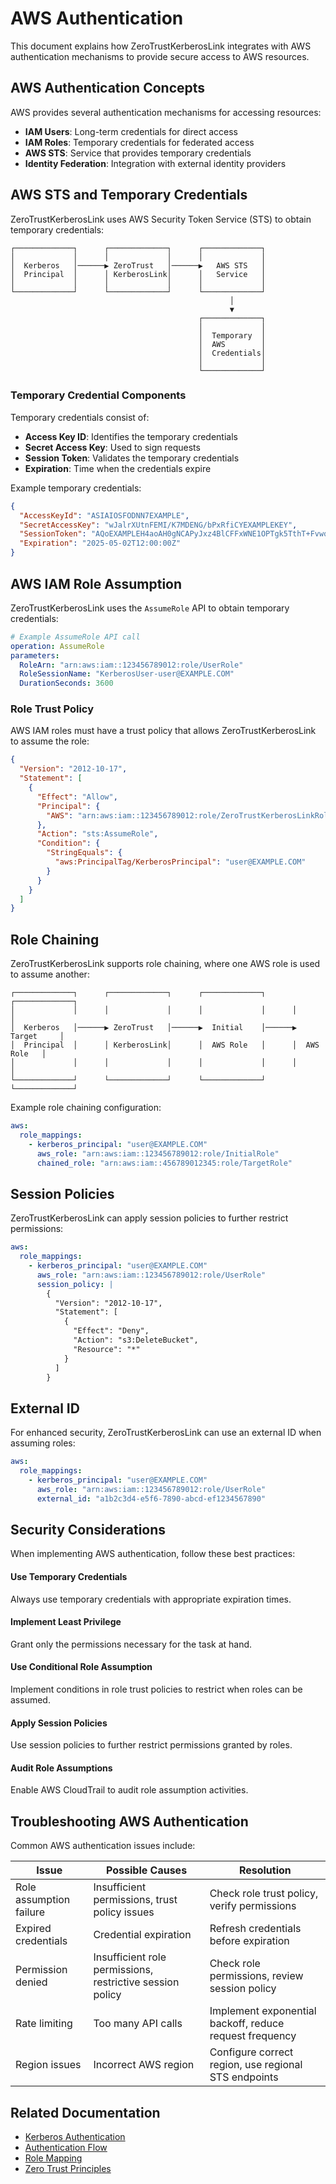 # AWS Authentication

This document explains how ZeroTrustKerberosLink integrates with AWS authentication mechanisms to provide secure access to AWS resources.

## AWS Authentication Concepts

AWS provides several authentication mechanisms for accessing resources:

- **IAM Users**: Long-term credentials for direct access
- **IAM Roles**: Temporary credentials for federated access
- **AWS STS**: Service that provides temporary credentials
- **Identity Federation**: Integration with external identity providers

## AWS STS and Temporary Credentials

ZeroTrustKerberosLink uses AWS Security Token Service (STS) to obtain temporary credentials:

```
┌─────────────┐      ┌─────────────┐      ┌─────────────┐
│             │      │             │      │             │
│  Kerberos   │──────▶ ZeroTrust   │──────▶   AWS STS   │
│  Principal  │      │ KerberosLink│      │   Service   │
│             │      │             │      │             │
└─────────────┘      └─────────────┘      └─────────────┘
                                                 │
                                                 ▼
                                          ┌─────────────┐
                                          │             │
                                          │  Temporary  │
                                          │  AWS        │
                                          │  Credentials│
                                          │             │
                                          └─────────────┘
```

### Temporary Credential Components

Temporary credentials consist of:

- **Access Key ID**: Identifies the temporary credentials
- **Secret Access Key**: Used to sign requests
- **Session Token**: Validates the temporary credentials
- **Expiration**: Time when the credentials expire

Example temporary credentials:

```json
{
  "AccessKeyId": "ASIAIOSFODNN7EXAMPLE",
  "SecretAccessKey": "wJalrXUtnFEMI/K7MDENG/bPxRfiCYEXAMPLEKEY",
  "SessionToken": "AQoEXAMPLEH4aoAH0gNCAPyJxz4BlCFFxWNE1OPTgk5TthT+FvwqnKwRcOIfrRh3c/LTo6UDdyJwOOvEVPvLXCrrrUtdnniCEXAMPLE/IvU1dYUg2RVAJBanLiHb4IgRmpRV3zrkuWJOgQs8IZZaIv2BXIa2R4Olgk",
  "Expiration": "2025-05-02T12:00:00Z"
}
```

## AWS IAM Role Assumption

ZeroTrustKerberosLink uses the `AssumeRole` API to obtain temporary credentials:

```yaml
# Example AssumeRole API call
operation: AssumeRole
parameters:
  RoleArn: "arn:aws:iam::123456789012:role/UserRole"
  RoleSessionName: "KerberosUser-user@EXAMPLE.COM"
  DurationSeconds: 3600
```

### Role Trust Policy

AWS IAM roles must have a trust policy that allows ZeroTrustKerberosLink to assume the role:

```json
{
  "Version": "2012-10-17",
  "Statement": [
    {
      "Effect": "Allow",
      "Principal": {
        "AWS": "arn:aws:iam::123456789012:role/ZeroTrustKerberosLinkRole"
      },
      "Action": "sts:AssumeRole",
      "Condition": {
        "StringEquals": {
          "aws:PrincipalTag/KerberosPrincipal": "user@EXAMPLE.COM"
        }
      }
    }
  ]
}
```

## Role Chaining

ZeroTrustKerberosLink supports role chaining, where one AWS role is used to assume another:

```
┌─────────────┐      ┌─────────────┐      ┌─────────────┐      ┌─────────────┐
│             │      │             │      │             │      │             │
│  Kerberos   │──────▶ ZeroTrust   │──────▶  Initial    │──────▶  Target     │
│  Principal  │      │ KerberosLink│      │  AWS Role   │      │  AWS Role   │
│             │      │             │      │             │      │             │
└─────────────┘      └─────────────┘      └─────────────┘      └─────────────┘
```

Example role chaining configuration:

```yaml
aws:
  role_mappings:
    - kerberos_principal: "user@EXAMPLE.COM"
      aws_role: "arn:aws:iam::123456789012:role/InitialRole"
      chained_role: "arn:aws:iam::456789012345:role/TargetRole"
```

## Session Policies

ZeroTrustKerberosLink can apply session policies to further restrict permissions:

```yaml
aws:
  role_mappings:
    - kerberos_principal: "user@EXAMPLE.COM"
      aws_role: "arn:aws:iam::123456789012:role/UserRole"
      session_policy: |
        {
          "Version": "2012-10-17",
          "Statement": [
            {
              "Effect": "Deny",
              "Action": "s3:DeleteBucket",
              "Resource": "*"
            }
          ]
        }
```

## External ID

For enhanced security, ZeroTrustKerberosLink can use an external ID when assuming roles:

```yaml
aws:
  role_mappings:
    - kerberos_principal: "user@EXAMPLE.COM"
      aws_role: "arn:aws:iam::123456789012:role/UserRole"
      external_id: "a1b2c3d4-e5f6-7890-abcd-ef1234567890"
```

## Security Considerations

When implementing AWS authentication, follow these best practices:

<div class="security-feature">
  <h4>Use Temporary Credentials</h4>
  <p>Always use temporary credentials with appropriate expiration times.</p>
</div>

<div class="security-feature">
  <h4>Implement Least Privilege</h4>
  <p>Grant only the permissions necessary for the task at hand.</p>
</div>

<div class="security-feature">
  <h4>Use Conditional Role Assumption</h4>
  <p>Implement conditions in role trust policies to restrict when roles can be assumed.</p>
</div>

<div class="security-feature">
  <h4>Apply Session Policies</h4>
  <p>Use session policies to further restrict permissions granted by roles.</p>
</div>

<div class="security-feature">
  <h4>Audit Role Assumptions</h4>
  <p>Enable AWS CloudTrail to audit role assumption activities.</p>
</div>

## Troubleshooting AWS Authentication

Common AWS authentication issues include:

| Issue | Possible Causes | Resolution |
|-------|-----------------|------------|
| Role assumption failure | Insufficient permissions, trust policy issues | Check role trust policy, verify permissions |
| Expired credentials | Credential expiration | Refresh credentials before expiration |
| Permission denied | Insufficient role permissions, restrictive session policy | Check role permissions, review session policy |
| Rate limiting | Too many API calls | Implement exponential backoff, reduce request frequency |
| Region issues | Incorrect AWS region | Configure correct region, use regional STS endpoints |

## Related Documentation

- [Kerberos Authentication](./kerberos.md)
- [Authentication Flow](./auth-flow.md)
- [Role Mapping](./role-mapping.md)
- [Zero Trust Principles](./zero-trust.md)
